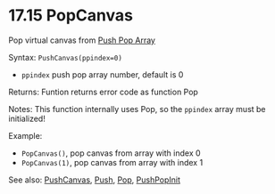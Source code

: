 # 17.15 PopCanvas

Pop virtual canvas from [Push Pop Array](/10-push-pop-arrays.md)

Syntax: `PushCanvas(ppindex=0)`

* `ppindex` push pop array number, default is 0 

Returns: Funtion returns error code as function Pop

Notes: This function internally uses Pop, so the `ppindex` array must be initialized!

Example:

* `PopCanvas()`, pop canvas from array with index 0 
* `PopCanvas(1)`, pop canvas from array with index 1 

See also: [PushCanvas](/17-api-native-functions/1714-pushcanvas.md), [Push](/17-api-native-functions/1760-push.md), [Pop](/17-api-native-functions/1761-pop.md), [PushPopInit](/17-api-native-functions/1759-pushpopinit.md)

